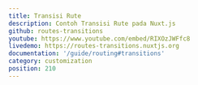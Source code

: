 ```yaml
---
title: Transisi Rute
description: Contoh Transisi Rute pada Nuxt.js
github: routes-transitions
youtube: https://www.youtube.com/embed/RIXOzJWFfc8
livedemo: https://routes-transitions.nuxtjs.org
documentation: '/guide/routing#transitions'
category: customization
position: 210
---
```

